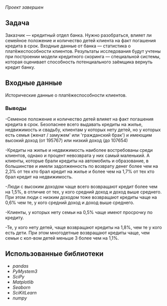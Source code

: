 *Проект завершен*

## Задача
Заказчик — кредитный отдел банка. Нужно разобраться, влияет ли семейное положение и количество детей клиента на факт погашения кредита в срок. Входные данные от банка — статистика о платёжеспособности клиентов.
Результаты исследования будут учтены при построении модели кредитного скоринга — специальной системы, которая оценивает способность потенциального заёмщика вернуть кредит банку.


## Входные данные
Исторические данные о платёжеспособности клиентов.

### Выводы
-Семеное положение и количество детей влияет на факт погашения кредита в срок. Безопаснее всего выдавать кредиты на жилье, недвижимость и свадьбу, клиентам у которых нету детей, но у которых есть семья (женат / замужем' или 'гражданский брак') и имеющим высокий доход (от 195767) или низкий доход (до 107654)

-Кредиты на жилье и недвижимость наиболее востребованы среди клиентов, однако и процент невозврата у них самый маленький. А клиенты, которые брали кредиты на автомобиль и образование, в большинстве и имели задолженность по возврату денег более чем на 2,3% от тех кто брал кредит на жилье и более чем на 1,7% от тех кто брал кредит на недвижимость.

-Люди с высоким доходом чаще всего возвращают кредит более чем на 1,5%, в отличие от тех, у кого средний доход и доход выше среднего. При этом люди с низким доходом тоже возвращают кредиты чаще на 0,6% чем те, у кого средний доход и доход выше среднего.

-Клиенты, у которых нету семьи на 0,5% чаще имеют просрочку по кредиту.

-Те, у кого нету детей, чаще возвращают кредиты на 1,8%, чем те у кого есть дети. При этом многодетные возвращают кредиты чаще, чем семьи с кол-вом детей меньше 3 более чем на 1,1%.

## Использованные библиотеки
- *pandas*
- *PyMystem3*
- *SciPy*
- *Matplotlib*
- *Seaborn*
- *SciKitLearn*
- *numpy*
